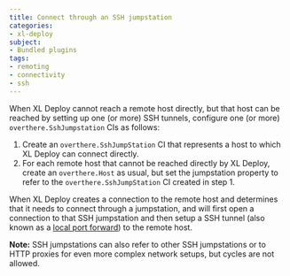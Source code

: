 ```yaml
---
title: Connect through an SSH jumpstation
categories:
- xl-deploy
subject:
- Bundled plugins
tags:
- remoting
- connectivity
- ssh
---
```


When XL Deploy cannot reach a remote host directly, but that host can be reached by setting up one (or more) SSH tunnels, configure one (or more) `overthere.SshJumpstation` CIs as follows:

1. Create an `overthere.SshJumpStation` CI that represents a host to which XL Deploy can connect directly.
1. For each remote host that cannot be reached directly by XL Deploy, create an `overthere.Host` as usual, but set the jumpstation property to refer to the `overthere.SshJumpStation` CI created in step 1.

When XL Deploy creates a connection to the remote host and determines that it needs to connect through a jumpstation, and will first open a connection to that SSH jumpstation and then setup a SSH tunnel (also known as a [local port forward](https://en.wikipedia.org/wiki/Port_forwarding#Local_port_forwarding)) to the remote host.

**Note:** SSH jumpstations can also refer to other SSH jumpstations or to HTTP proxies for even more complex network setups, but cycles are not allowed.

